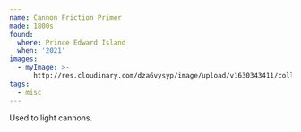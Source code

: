 ```yaml
---
name: Cannon Friction Primer
made: 1800s
found:
  where: Prince Edward Island
  when: '2021'
images:
  - myImage: >-
      http://res.cloudinary.com/dza6vysyp/image/upload/v1630343411/collection/cannon-friction-primer/CC9BEE17-FDF9-42BA-B9B0-F950ADA8A777_1_105_c_adobespark_mdm09c.png
tags:
  - misc
---
```

Used to light cannons.
